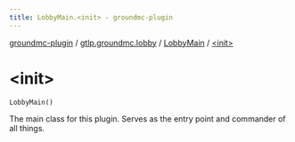 ```yaml
---
title: LobbyMain.<init> - groundmc-plugin
---
```


[groundmc-plugin](../../index.html) / [gtlp.groundmc.lobby](../index.html) / [LobbyMain](index.html) / [&lt;init&gt;](.)

# &lt;init&gt;

`LobbyMain()`

The main class for this plugin.
Serves as the entry point and commander of all things.

